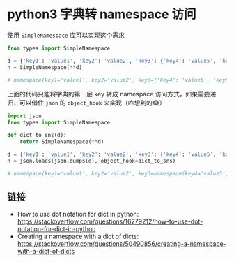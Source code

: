 # python3 字典转 namespace 访问

[//]: <> (python3, dict, SimpleNamespace)

使用 `SimpleNamespace` 库可以实现这个需求

```python
from types import SimpleNamespace

d = {'key1': 'value1', 'key2': 'value2', 'key3': {'key4': 'value5', 'key5': 5, 'key6': ['value61', 'value62'], 'key7': [{'key8': 'value8'}]}}
n = SimpleNamespace(**d)

# namespace(key1='value1', key2='value2', key3={'key4': 'value5', 'key5': 5, 'key6': ['value61', 'value62'], 'key7': [{'key8': 'value8'}]})
```

上面的代码只能将字典的第一层 key 转成 namespace 访问方式，如果需要递归，可以借住 `json` 的 `object_hook` 来实现（咋想到的😂）

```python
import json
from types import SimpleNamespace

def dict_to_sns(d):
    return SimpleNamespace(**d)

d = {'key1': 'value1', 'key2': 'value2', 'key3': {'key4': 'value5', 'key5': 5, 'key6': ['value61', 'value62'], 'key7': [{'key8': 'value8'}]}}
n = json.loads(json.dumps(d), object_hook=dict_to_sns)

# namespace(key1='value1', key2='value2', key3=namespace(key4='value5', key5=5, key6=['value61', 'value62'], key7=[namespace(key8='value8')]))
```

## 链接

- How to use dot notation for dict in python: <https://stackoverflow.com/questions/16279212/how-to-use-dot-notation-for-dict-in-python>
- Creating a namespace with a dict of dicts: <https://stackoverflow.com/questions/50490856/creating-a-namespace-with-a-dict-of-dicts>

